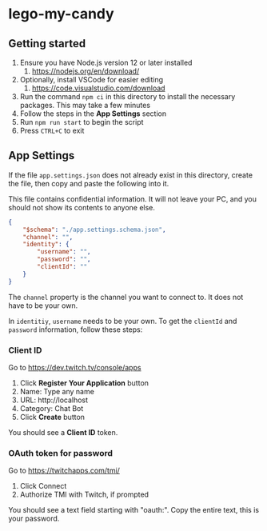 # lego-my-candy

## Getting started

1. Ensure you have Node.js version 12 or later installed
   1. https://nodejs.org/en/download/
2. Optionally, install VSCode for easier editing
   1. https://code.visualstudio.com/download
3. Run the command `npm ci` in this directory to install the necessary packages. This may take a few minutes
4. Follow the steps in the **App Settings** section
5. Run `npm run start` to begin the script
6. Press `CTRL+C` to exit

## App Settings

If the file `app.settings.json` does not already exist in this directory, create the file, then copy and paste the following into it. 

This file contains confidential information. It will not leave your PC, and you should not show its contents to anyone else.

```json
{
    "$schema": "./app.settings.schema.json",
    "channel": "",
    "identity": {
        "username": "",
        "password": "",
        "clientId": ""
    }
}
```
The `channel` property is the channel you want to connect to. It does not have to be your own.

In `identitiy`, `username` needs to be your own. To get the `clientId` and `password` information, follow these steps:

### Client ID

Go to https://dev.twitch.tv/console/apps

1. Click **Register Your Application** button
2. Name: Type any name
3. URL: http://localhost
4. Category: Chat Bot
5. Click **Create** button
   
You should see a **Client ID** token. 

### OAuth token for password

Go to https://twitchapps.com/tmi/

1. Click Connect
2. Authorize TMI with Twitch, if prompted

You should see a text field starting with "oauth:". Copy the entire text, this is your password.



